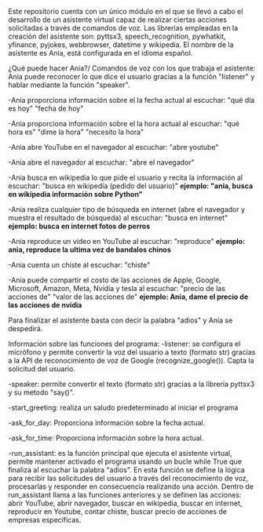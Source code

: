 Este repositorio cuenta con un único módulo en el que se llevó a cabo el desarrollo de un asistente virtual capaz de realizar ciertas acciones solicitadas a través de comandos de voz.
Las librerías empleadas en la creación del asistente son: pyttsx3, speech_recognition, pywhatkit, yfinance, pyjokes, webbrowser, datetime y wikipedia.
El nombre de la asistente es Ania, está configurada en el idioma español.

¿Qué puede hacer Ania?/ Comandos de voz con los que trabaja el asistente:
Ania puede reconocer lo que dice el usuario gracias a la función "listener" y hablar mediante la función "speaker".

-Ania proporciona información sobre el la fecha actual al escuchar: 
    "qué día es hoy"
    "fecha de hoy"

-Ania proporciona información sobre el la hora actual al escuchar:
    "qué hora es"
    "dime la hora"
    "necesito la hora"

-Ania abre YouTube en el navegador al escuchar:
    "abre youtube"

-Ania abre el navegador al escuchar:
    "abre el navegador"

-Ania busca en wikipedia lo que pide el usuario y recita la información al escuchar:
    "busca en wikipedía (pedido del usuario)"
    **ejemplo: "ania, busca en wikipedia información sobre Python"**

-Ania realiza cualquier tipo de búsqueda en internet (abre el navegador y muestra el resultado de búsqueda) al escuchar:
    "busca en internet"
    **ejemplo: busca en internet fotos de perros**

-Ania reproduce un video en YouTube al escuchar:
    "reproduce"
    **ejemplo: ania, reproduce la ultima vez de bandalos chinos**

-Ania cuenta un chiste al escuchar:
    "chiste"

-Ania puede compartir el costo de las acciones de Apple, Google, Microsoft, Amazon, Meta, Nvidia y tesla al escuchar:
    "precio de las acciones de"
    "valor de las acciones de"
    **ejemplo: Ania, dame el precio de las acciones de nvidia**

Para finalizar el asistente basta con decir la palabra "adios" y Ania se despedirá.


Información sobre las funciones del programa: 
-listener: se configura el micrófono y permite convertir la voz del usuario a texto (formato str) gracias a la API de reconocimiento de voz de Google (recognize_google()). Capta la solicitud del usuario.

-speaker: permite convertir el texto (formato str) gracias a la librería pyttsx3 y su metodo "say()".

-start_greeting: realiza un saludo predeterminado al iniciar el programa

-ask_for_day: Proporciona información sobre la fecha actual.

-ask_for_time: Proporciona información sobre la hora actual.

-run_assistant: es la función principal que ejecuta el asistente virtual, permite mantener activado el programa usando un bucle while True que finaliza al escuchar la palabra "adios".
En esta función se define la lógica para recibir las solicitudes del usuario a través del reconocimiento de voz, procesarlas y responder en consecuencia realizando una acción.
Dentro de run_assistant llama a las funciones anteriores y se definen las acciones: abrir YouTube, abrir navegador, buscar en wikipedia, buscar en internet, reproducir en Youtube, contar chiste, buscar precio de acciones de empresas específicas.
